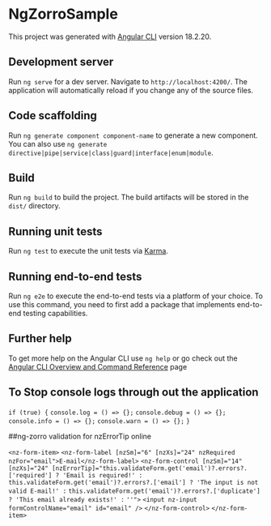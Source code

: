 # NgZorroSample

This project was generated with [Angular CLI](https://github.com/angular/angular-cli) version 18.2.20.

## Development server

Run `ng serve` for a dev server. Navigate to `http://localhost:4200/`. The application will automatically reload if you change any of the source files.

## Code scaffolding

Run `ng generate component component-name` to generate a new component. You can also use `ng generate directive|pipe|service|class|guard|interface|enum|module`.

## Build

Run `ng build` to build the project. The build artifacts will be stored in the `dist/` directory.

## Running unit tests

Run `ng test` to execute the unit tests via [Karma](https://karma-runner.github.io).

## Running end-to-end tests

Run `ng e2e` to execute the end-to-end tests via a platform of your choice. To use this command, you need to first add a package that implements end-to-end testing capabilities.

## Further help

To get more help on the Angular CLI use `ng help` or go check out the [Angular CLI Overview and Command Reference](https://angular.dev/tools/cli) page


## To Stop console logs through out the application

`if (true) {`
`console.log = () => {};`
`console.debug = () => {};`
`console.info = () => {};`
`console.warn = () => {};`
`}`

##ng-zorro validation for nzErrorTip online

`<nz-form-item>`
    `<nz-form-label [nzSm]="6" [nzXs]="24" nzRequired nzFor="email">E-mail</nz-form-label>`
    `<nz-form-control [nzSm]="14" [nzXs]="24" [nzErrorTip]="this.validateForm.get('email')?.errors?.['required'] ? 'Email is required!' :`
    `this.validateForm.get('email')?.errors?.['email'] ? 'The input is not valid E-mail!' :`
    `this.validateForm.get('email')?.errors?.['duplicate'] ? 'This email already exists!' :`
    `''">`
      `<input nz-input formControlName="email" id="email" />`
    `</nz-form-control>`
  `</nz-form-item>`
